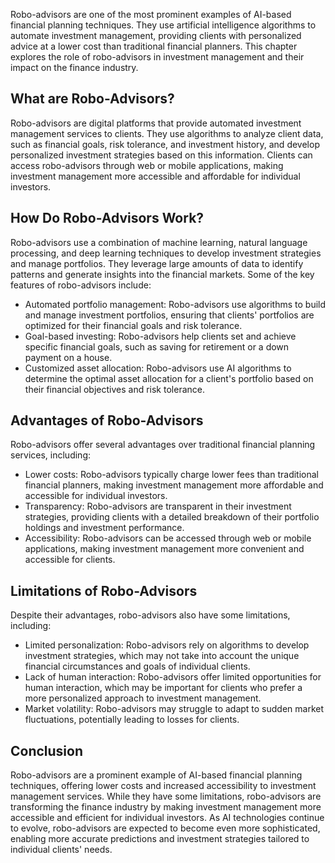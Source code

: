 
Robo-advisors are one of the most prominent examples of AI-based financial planning techniques. They use artificial intelligence algorithms to automate investment management, providing clients with personalized advice at a lower cost than traditional financial planners. This chapter explores the role of robo-advisors in investment management and their impact on the finance industry.

What are Robo-Advisors?
-----------------------

Robo-advisors are digital platforms that provide automated investment management services to clients. They use algorithms to analyze client data, such as financial goals, risk tolerance, and investment history, and develop personalized investment strategies based on this information. Clients can access robo-advisors through web or mobile applications, making investment management more accessible and affordable for individual investors.

How Do Robo-Advisors Work?
--------------------------

Robo-advisors use a combination of machine learning, natural language processing, and deep learning techniques to develop investment strategies and manage portfolios. They leverage large amounts of data to identify patterns and generate insights into the financial markets. Some of the key features of robo-advisors include:

* Automated portfolio management: Robo-advisors use algorithms to build and manage investment portfolios, ensuring that clients' portfolios are optimized for their financial goals and risk tolerance.
* Goal-based investing: Robo-advisors help clients set and achieve specific financial goals, such as saving for retirement or a down payment on a house.
* Customized asset allocation: Robo-advisors use AI algorithms to determine the optimal asset allocation for a client's portfolio based on their financial objectives and risk tolerance.

Advantages of Robo-Advisors
---------------------------

Robo-advisors offer several advantages over traditional financial planning services, including:

* Lower costs: Robo-advisors typically charge lower fees than traditional financial planners, making investment management more affordable and accessible for individual investors.
* Transparency: Robo-advisors are transparent in their investment strategies, providing clients with a detailed breakdown of their portfolio holdings and investment performance.
* Accessibility: Robo-advisors can be accessed through web or mobile applications, making investment management more convenient and accessible for clients.

Limitations of Robo-Advisors
----------------------------

Despite their advantages, robo-advisors also have some limitations, including:

* Limited personalization: Robo-advisors rely on algorithms to develop investment strategies, which may not take into account the unique financial circumstances and goals of individual clients.
* Lack of human interaction: Robo-advisors offer limited opportunities for human interaction, which may be important for clients who prefer a more personalized approach to investment management.
* Market volatility: Robo-advisors may struggle to adapt to sudden market fluctuations, potentially leading to losses for clients.

Conclusion
----------

Robo-advisors are a prominent example of AI-based financial planning techniques, offering lower costs and increased accessibility to investment management services. While they have some limitations, robo-advisors are transforming the finance industry by making investment management more accessible and efficient for individual investors. As AI technologies continue to evolve, robo-advisors are expected to become even more sophisticated, enabling more accurate predictions and investment strategies tailored to individual clients' needs.
